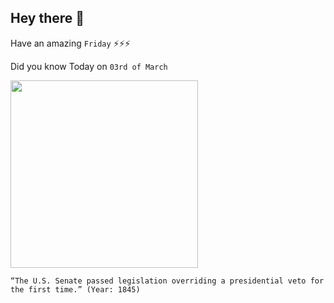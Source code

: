 ## Hey there 👋
Have an amazing `Friday` ⚡⚡⚡

Did you know Today on `03rd of March`
 
 [<img src="https://historycms2.house.gov/assets/15032390670.jpeg?wd=280" width="300" />](https://history.house.gov/Institution/Presidential-Vetoes/Presidential-Vetoes/#:~:text=The%20first%20successful%20congressional%20override,veto%20that%20cannot%20be%20overridden.) 
 ```
“The U.S. Senate passed legislation overriding a presidential veto for the first time.” (Year: 1845)
```
